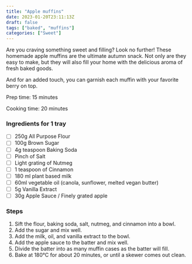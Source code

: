 ```yaml
---
title: "Apple muffins"
date: 2023-01-20T23:11:13Z
draft: false
tags: ["baked", "muffins"]
categories: ["Sweet"]
---
```


Are you craving something sweet and filling? Look no further! 
These homemade apple muffins are the ultimate autumn snack. 
Not only are they easy to make, but they will also fill your home with the delicious 
aroma of fresh baked goods. 

And for an added touch, you can garnish each muffin with your favorite berry on top.

<div class="recipe" id="recipe">
Prep time: 15 minutes

Cooking time: 20 minutes

### Ingredients for 1 tray
- [ ] 250g All Purpose Flour
- [ ] 100g Brown Sugar
- [ ] 4g teaspoon Baking Soda
- [ ] Pinch of Salt
- [ ] Light grating of Nutmeg
- [ ] 1 teaspoon of Cinnamon
- [ ] 180 ml plant based milk
- [ ] 60ml vegetable oil (canola, sunflower, melted vegan butter)
- [ ] 5g Vanilla Extract
- [ ] 30g Apple Sauce / Finely grated apple

### Steps
1. Sift the flour, baking soda, salt, nutmeg, and cinnamon into a bowl.
2. Add the sugar and mix well.
3. Add the milk, oil, and vanilla extract to the bowl.
4. Add the apple sauce to the batter and mix well.
5. Divide the batter into as many muffin cases as the batter will fill.
6. Bake at 180°C for about 20 minutes, or until a skewer comes out clean.

</div>
